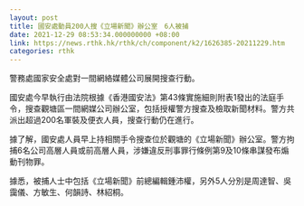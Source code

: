 ```yaml
---
layout: post
title: 國安處動員200人搜《立場新聞》辦公室　6人被捕
date: 2021-12-29 08:53:34.000000000 +08:00
link: https://news.rthk.hk/rthk/ch/component/k2/1626385-20211229.htm
categories: rthk
---
```


警務處國家安全處對一間網絡媒體公司展開搜查行動。

國安處今早執行由法院根據《香港國安法》第43條實施細則附表1發出的法庭手令，搜查觀塘區一間網媒公司辦公室，包括授權警方搜查及檢取新聞材料。警方共派出超過200名軍裝及便衣人員，搜查行動仍在進行。

據了解，國安處人員早上持相關手令搜查位於觀塘的《立場新聞》辦公室。警方拘捕6名公司高層人員或前高層人員，涉嫌違反刑事罪行條例第9及10條串謀發布煽動刊物罪。

據悉，被捕人士中包括《立場新聞》前總編輯鍾沛權，另外5人分別是周達智、吳靄儀、方敏生、何韻詩、林紹桐。
